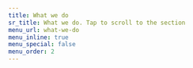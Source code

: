 ```yaml
---
title: What we do
sr_title: What we do. Tap to scroll to the section
menu_url: what-we-do
menu_inline: true
menu_special: false
menu_order: 2
---
```


